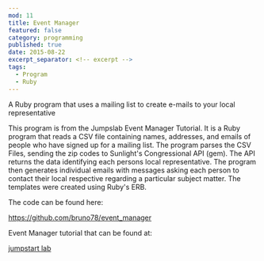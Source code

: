 ```yaml
---
mod: 11
title: Event Manager
featured: false
category: programming
published: true
date: 2015-08-22
excerpt_separator: <!-- excerpt -->
tags:
  - Program
  - Ruby
---
```


A Ruby program that uses a mailing list to create e-mails to your local representative
<!-- excerpt -->

This program is from the Jumpslab Event Manager Tutorial. It is a Ruby program that reads a CSV file containing names, addresses, and emails of people who have signed up for a mailing list. The program parses the CSV Files, sending the zip codes to Sunlight's Congressional API (gem). The API returns the data identifying each persons local representative. The program then generates individual emails with messages asking each person to contact their local respective regarding a particular subject matter. The templates were created using Ruby's ERB.

The code can be found here:

<https://github.com/bruno78/event_manager>

Event Manager tutorial that can be found at:

[jumpstart lab](http://tutorials.jumpstartlab.com/projects/eventmanager.html#eventmanager)
